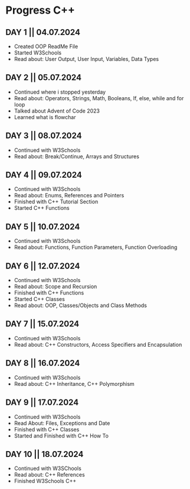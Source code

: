 # Progress C++

## DAY 1 || 04.07.2024
- Created OOP ReadMe File
- Started W3Schools
- Read about: User Output, User Input, Variables, Data Types

## DAY 2 || 05.07.2024
- Continued where i stopped yesterday
- Read about: Operators, Strings, Math, Booleans, If, else, while and for loop
- Talked about Advent of Code 2023
- Learned what is flowchar

## DAY 3 || 08.07.2024
- Continued with W3Schools
- Read about: Break/Continue, Arrays and Structures

## DAY 4 || 09.07.2024
- Continued with W3Schools
- Read about: Enums, References and Pointers
- Finished with C++ Tutorial Section
- Started C++ Functions

## DAY 5 || 10.07.2024 
- Continued with W3Schools
- Read about: Functions, Function Parameters, Function Overloading

## DAY 6 || 12.07.2024
- Continued with W3Schools
- Read about: Scope and Recursion
- Finished with C++ Functions
- Started C++ Classes
- Read about: OOP, Classes/Objects and Class Methods

## DAY 7 || 15.07.2024
- Continued with W3Schools
- Read about: C++ Constructors, Access Specifiers and Encapsulation

## DAY 8 || 16.07.2024
- Continued with W3Schools
- Read about: C++ Inheritance, C++ Polymorphism

## DAY 9 || 17.07.2024
- Continued with W3Schools
- Read About: Files, Exceptions and Date
- Finished with C++ Classes
- Started and Finished with C++ How To

## DAY 10 || 18.07.2024
- Continued with W3SChools
- Read about: C++ References
- Finished W3Schools C++
